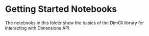# Getting Started Notebooks

The notebooks in this folder show the basics of the DimCli library for interacting with Dimensions API.